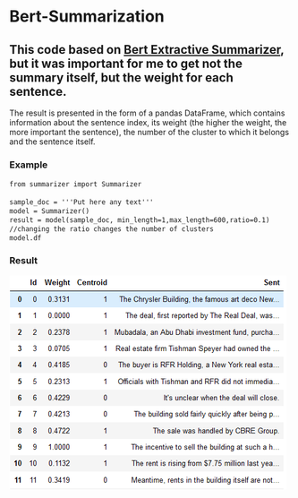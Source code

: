 # Bert-Summarization

## This code based on [Bert Extractive Summarizer](https://github.com/dmmiller612/bert-extractive-summarizer), but it was important for me to get not the summary itself, but the weight for each sentence. 

The result is presented in the form of a pandas DataFrame, which contains information about the sentence index, its weight (the higher the weight, the more important the sentence), the number of the cluster to which it belongs and the sentence itself.

### Example

```
from summarizer import Summarizer

sample_doc = '''Put here any text'''
model = Summarizer()
result = model(sample_doc, min_length=1,max_length=600,ratio=0.1)
//changing the ratio changes the number of clusters
model.df

```

### Result
![Иллюстрация к проекту](https://github.com/alex-romanovskii/Bert-Summarization/blob/main/output.PNG)

